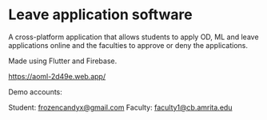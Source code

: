 # Leave application software

A cross-platform application that allows students to apply OD, ML and leave applications online and the faculties to approve or deny the applications.

Made using Flutter and Firebase.

https://aoml-2d49e.web.app/

Demo accounts:

Student: frozencandyx@gmail.com
Faculty: faculty1@cb.amrita.edu
